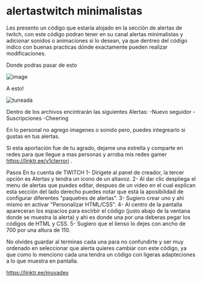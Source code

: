 # alertastwitch minimalistas

Les presento un código que estaría alojado en la sección de alertas de twitch, con este código podran tener en su canal alertas minimalistas y adicionar sonidos o animaciones si lo desean, ya que dentreo del código indico con buenas practicas dónde exactamente pueden realizar modificaciones. 

Donde podras pasar de esto

![image](https://github.com/muvadev/alertastwitch/assets/157439548/73adadd5-2d87-4d5b-9c39-326c6cf32424)

A esto!

![tuneada](https://github.com/muvadev/alertastwitch/assets/157439548/116c9d6c-3a57-442c-afac-d0382c16321c)

Dentro de los archivos encintrarán las siguientes Alertas:
-Nuevo seguidor
-Suscripciones
-Cheering


En lo personal no agrego imagenes o sonido pero, puedes integrearlo si gustas en tus alertas. 

Si esta aportación fue de tu agrado, dejame una estrella y comparte en redes para que llegue a mas personas y arroba mis redes gamer https://linktr.ee/v1cterrori .

Pasos 
En tu cuenta de TWITCH 
1- Dirigete al panel de creador, la tercer opción es Alertas y tendra un icono de un altavoz. 
2- Al dar clic despliega el menu de alertas que puedes editar, despues de un video en el cual explican esta sección del lado derecho puedes notar que está la aposibilidad de configurar diferentes "paquetres de alertas". 
3- Sugiero crear uno y ahi mismo en activar "Personalizar HTML/CSS". 
4- Al centro de la pantalla apareceran los espacios para escirbir el código (justo abajo de la ventana donde se muestra la alerta) y ahi es donde una por una deberas pegar los códigos de HTML y CSS. 
5- Sugiero que el lienso lo dejes con ancho de 700 por una altura de 110.

No olvides guardar al terminas cada una para no confundirte y ser muy ordenado en seleccionar que alerta quieres cambiar con este código, ya que como lo menciono cada una tendra un código con ligeras adapteciones a lo que muestra en pantalla. 


https://linktr.ee/muvadev
